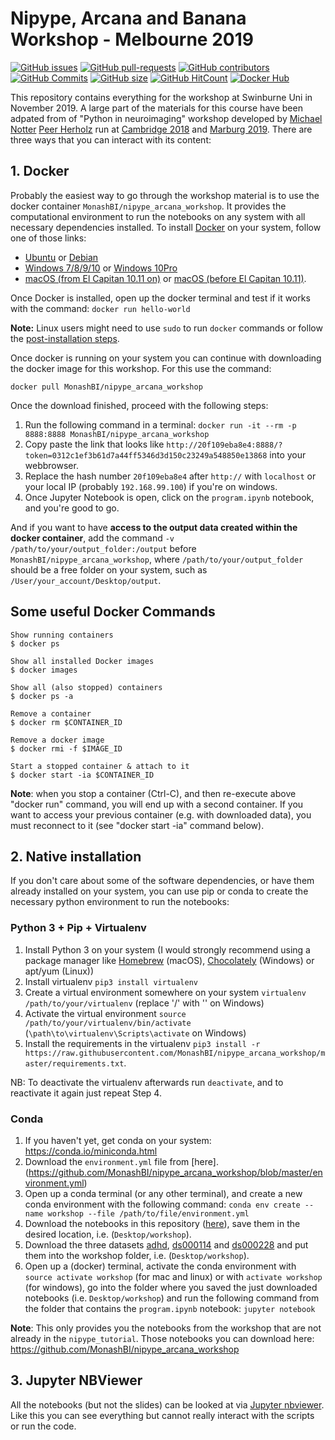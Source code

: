# Nipype, Arcana and Banana Workshop - Melbourne 2019

[![GitHub issues](https://img.shields.io/github/issues/MonashBI/nipype_arcana_workshop.svg)](https://github.com/MonashBI/nipype_arcana_workshop/issues/)
[![GitHub pull-requests](https://img.shields.io/github/issues-pr/MonashBI/nipype_arcana_workshop.svg)](https://github.com/MonashBI/nipype_arcana_workshop/pulls/)
[![GitHub contributors](https://img.shields.io/github/contributors/MonashBI/nipype_arcana_workshop.svg)](https://GitHub.com/MonashBI/nipype_arcana_workshop/graphs/contributors/)
[![GitHub Commits](https://github-basic-badges.herokuapp.com/commits/MonashBI/nipype_arcana_workshop.svg)](https://github.com/MonashBI/nipype_arcana_workshop/commits/master)
[![GitHub size](https://github-size-badge.herokuapp.com/MonashBI/nipype_arcana_workshop.svg)](https://github.com/MonashBI/nipype_arcana_workshop/archive/master.zip)
[![GitHub HitCount](http://hits.dwyl.io/MonashBI/nipype_arcana_workshop.svg)](http://hits.dwyl.io/MonashBI/nipype_arcana_workshop)
[![Docker Hub](https://img.shields.io/docker/pulls/MonashBI/nipype_arcana_workshop.svg?maxAge=2592000)](https://hub.docker.com/r/MonashBI/nipype_arcana_workshop/)

This repository contains everything for the workshop at Swinburne Uni in November 2019. A large part of the materials for this course have been adpated from of "Python in neuroimaging" workshop developed by [Michael Notter](https://github.com/miykael) [Peer Herholz](https://github.com/PeerHerholz) run at [Cambridge 2018](https://nbviewer.jupyter.org/github/miykael/workshop_cambridge/blob/master/program.ipynb) and [Marburg 2019](https://nbviewer.jupyter.org/github/PeerHerholz/workshop_marburg/blob/master/program.ipynb). There are three ways that you can interact with its content:

## 1. Docker

Probably the easiest way to go through the workshop material is to use the docker container `MonashBI/nipype_arcana_workshop`. It provides the computational environment to run the notebooks on any system with all necessary dependencies installed. To install [Docker](https://www.docker.com/) on your system, follow one of those links:

 - [Ubuntu](https://docs.docker.com/engine/installation/linux/ubuntu/) or [Debian](https://docs.docker.com/engine/installation/linux/docker-ce/debian/)
 - [Windows 7/8/9/10](https://docs.docker.com/toolbox/toolbox_install_windows/) or [Windows 10Pro](https://docs.docker.com/docker-for-windows/install/)
 - [macOS (from El Capitan 10.11 on)](https://docs.docker.com/docker-for-mac/install/) or [macOS (before El Capitan 10.11)](https://docs.docker.com/toolbox/toolbox_install_mac/).

Once Docker is installed, open up the docker terminal and test if it works with the command: `docker run hello-world`

**Note:** Linux users might need to use ``sudo`` to run ``docker`` commands or follow the [post-installation steps](https://docs.docker.com/engine/installation/linux/linux-postinstall/).

Once docker is running on your system you can continue with downloading the docker image for this workshop. For this use the command:

`docker pull MonashBI/nipype_arcana_workshop`

Once the download finished, proceed with the following steps:

1. Run the following command in a terminal: ```docker run -it --rm -p 8888:8888 MonashBI/nipype_arcana_workshop```
2. Copy paste the link that looks like ```http://20f109eba8e4:8888/?token=0312c1ef3b61d7a44ff5346d3d150c23249a548850e13868``` into your webbrowser.
3. Replace the hash number ```20f109eba8e4``` after `http://` with `localhost` or your local IP (probably `192.168.99.100`) if you're on windows.
4. Once Jupyter Notebook is open, click on the `program.ipynb` notebook, and you're good to go.

And if you want to have **access to the output data created within the docker container**, add the command  `-v /path/to/your/output_folder:/output` before `MonashBI/nipype_arcana_workshop`, where `/path/to/your/output_folder` should be a free folder on your system, such as `/User/your_account/Desktop/output`.

## Some useful Docker Commands

    Show running containers
    $ docker ps

    Show all installed Docker images
    $ docker images

    Show all (also stopped) containers
    $ docker ps -a

    Remove a container
    $ docker rm $CONTAINER_ID

    Remove a docker image
    $ docker rmi -f $IMAGE_ID

    Start a stopped container & attach to it
    $ docker start -ia $CONTAINER_ID

**Note**: when you stop a container (Ctrl-C), and then re-execute above "docker run" command, you will end up with a second container. If you want to access your previous container (e.g. with downloaded data), you must reconnect to it (see "docker start -ia" command below).



## 2. Native installation

If you don't care about some of the software dependencies, or have them already installed on your system, you can use pip or conda to create the necessary python environment to run the notebooks:

### Python 3 + Pip + Virtualenv

1. Install Python 3 on your system (I would strongly recommend using a package manager like [Homebrew](http://brew.sh) (macOS), [Chocolately](http://chocolatey.org) (Windows) or apt/yum (Linux))
2. Install virtualenv `pip3 install virtualenv`
3. Create a virtual environment somewhere on your system `virtualenv /path/to/your/virtualenv` (replace '/' with '\' on Windows)
4. Activate the virtual environment `source /path/to/your/virtualenv/bin/activate` (`\path\to\virtualenv\Scripts\activate` on Windows)
5. Install the requirements in the virtualenv `pip3 install -r https://raw.githubusercontent.com/MonashBI/nipype_arcana_workshop/master/requirements.txt`.

NB: To deactivate the virtualenv afterwards run `deactivate`, and to reactivate it again just repeat Step 4.

### Conda

1. If you haven't yet, get conda on your system: https://conda.io/miniconda.html
2. Download the `environment.yml` file from [here].(https://github.com/MonashBI/nipype_arcana_workshop/blob/master/environment.yml)
3. Open up a conda terminal (or any other terminal), and create a new conda environment with the following command: `conda env create --name workshop --file /path/to/file/environment.yml`
4. Download the notebooks in this repository ([here](https://github.com/MonashBI/nipype_arcana_workshop/archive/master.zip)), save them in the desired location, i.e. (`Desktop/workshop`).
5. Download the three datasets [adhd](https://www.dropbox.com/sh/wl0auzjfnp2jia3/AAChCae4sCHzB8GJ02VHGOYQa?dl=1), [ds000114](https://www.dropbox.com/sh/s0m8iz8fer3j5el/AACMamy4DyTMHMBud1IVgEDka?dl=1) and [ds000228](https://drive.google.com/file/d/1TWMVjjsBzWJvOx_uq-YVbJU4Yw0Ob0Wh/view?usp=sharing) and put them into the workshop folder, i.e. (`Desktop/workshop`).
6. Open up a (docker) terminal, activate the conda environment with `source activate workshop` (for mac and linux) or with `activate workshop` (for windows), go into the folder where you saved the just downloaded notebooks (i.e. `Desktop/workshop`) and run the following command from the folder that contains the `program.ipynb` notebook: `jupyter notebook`

**Note**: This only provides you the notebooks from the workshop that are not already in the `nipype_tutorial`. Those notebooks you can download here: https://github.com/MonashBI/nipype_arcana_workshop


## 3. Jupyter NBViewer

All the notebooks (but not the slides) can be looked at via [Jupyter nbviewer](https://nbviewer.jupyter.org/github/MonashBI/nipype_arcana_workshop/blob/master/program.ipynb). Like this you can see everything but cannot really interact with the scripts or run the code.
